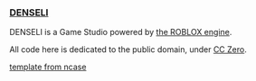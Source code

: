 ### [DENSELI](http://tseyt.github.io/denseli)

DENSELI is a Game Studio powered by [the ROBLOX engine](https://www.roblox.com/).

All code here is dedicated to the public domain, under [CC Zero](http://creativecommons.org/publicdomain/zero/1.0/).

[template from ncase](http://ncase.github.io)
